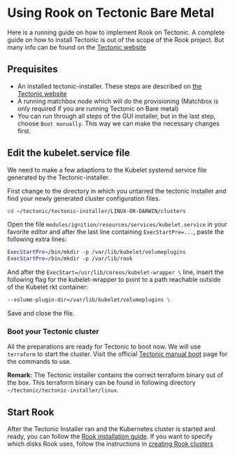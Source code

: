 # Using Rook on Tectonic Bare Metal
Here is a running guide on how to implement Rook on Tectonic. A complete guide on how to install Tectonic is out of the scope of the Rook project. But many info can be found on the [Tectonic website](https://coreos.com/tectonic/docs/latest/)

## Prequisites
- An installed tectonic-installer. These steps are described on [the Tectonic website](https://coreos.com/tectonic/docs/latest/install/bare-metal/#4-tectonic-installer)
- A running matchbox node which will do the provisioning (Matchbox is only required if you are running Tectonic on Bare metal)
- You can run through all steps of the GUI installer, but in the last step, choose `Boot manually`. This way we can make the necessary changes first.

## Edit the kubelet.service file
We need to make a few adaptions to the Kubelet systemd service file generated by the Tectonic-installer.

First change to the directory in which you untarred the tectonic installer and find your newly generated cluster configuration files.

```bash
cd ~/tectonic/tectonic-installer/LINUX-OR-DARWIN/clusters
```


Open the file `modules/ignition/resources/services/kubelet.service` in your favorite editor and after the last line containing `ExecStartPre=...`, paste the following extra lines:

```bash
ExecStartPre=/bin/mkdir -p /var/lib/kubelet/volumeplugins
ExecStartPre=/bin/mkdir -p /var/lib/rook
```

And after the `ExecStart=/usr/lib/coreos/kubelet-wrapper \` line, insert the following flag for the kubelet-wrapper to point to a path reachable outside of the Kubelet rkt container:

```bash
--volume-plugin-dir=/var/lib/kubelet/volumeplugins \
```

Save and close the file.

### Boot your Tectonic cluster
All the preparations are ready for Tectonic to boot now. We will use `terraform` to start the cluster.
Visit the official [Tectonic manual boot](https://coreos.com/tectonic/docs/latest/install/aws/manual-boot.html#deploy-the-cluster) page for the commands to use.

**Remark:** The Tectonic installer contains the correct terraform binary out of the box. This terraform binary can be found in following directory `~/tectonic/tectonic-installer/linux`.

## Start Rook
After the Tectonic Installer ran and the Kubernetes cluster is started and ready, you can follow the [Rook installation guide](kubernetes.md).
If you want to specify which disks Rook uses, follow the instructions in [creating Rook clusters](cluster-crd.md)
